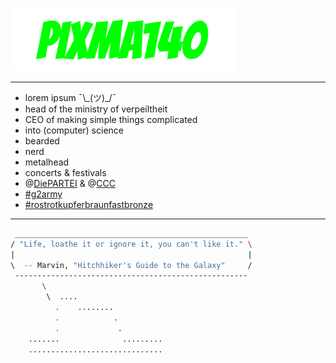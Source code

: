 [<img width="360" alt="headline text 'pixma140' in Bangers-Regular font" src="pixma140.svg">](#)

---

- lorem ipsum ¯\\\_(ツ)\_/¯
- head of the ministry of verpeiltheit
- CEO of making simple things complicated
- into (computer) science
- bearded
- nerd
- metalhead
- concerts & festivals
- @[DiePARTEI](https://die-partei.de) & @[CCC](https://www.ccc.de/)
- [#g2army](https://twitter.com/hashtag/g2army)
- [#rostrotkupferbraunfastbronze](https://youtu.be/34VNA3HcP5U)

---

``` bash
 ____________________________________________________
/ "Life, loathe it or ignore it, you can't like it." \
|                                                    |
\  -- Marvin, "Hitchhiker's Guide to the Galaxy"     /
 ----------------------------------------------------
       \
        \  ....
          .    ........
          .            .
          .             .
    .......              .........
    ..............................
```
